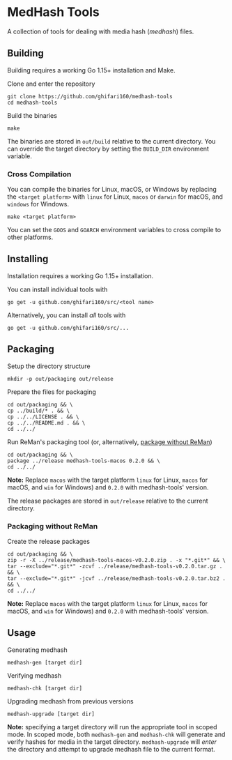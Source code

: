 # MedHash Tools

A collection of tools for dealing with media hash (_medhash_) files.

## Building

Building requires a working Go 1.15+ installation and Make.

Clone and enter the repository

``` shell
git clone https://github.com/ghifari160/medhash-tools
cd medhash-tools
```

Build the binaries

``` shell
make
```

The binaries are stored in `out/build` relative to the current directory. You can override the
target directory by setting the `BUILD_DIR` environment variable.

### Cross Compilation

You can compile the binaries for Linux, macOS, or Windows by replacing the `<target platform>` with
`linux` for Linux, `macos` or `darwin` for macOS, and `windows` for Windows.

``` shell
make <target platform>
```

You can set the `GOOS` and `GOARCH` environment variables to cross compile to other platforms.

## Installing

Installation requires a working Go 1.15+ installation.

You can install individual tools with

``` shell
go get -u github.com/ghifari160/src/<tool name>
```

Alternatively, you can install _all_ tools with

``` shell
go get -u github.com/ghifari160/src/...
```

## Packaging

Setup the directory structure

``` shell
mkdir -p out/packaging out/release
```

Prepare the files for packaging

``` shell
cd out/packaging && \
cp ../build/* . && \
cp ../../LICENSE . && \
cp ../../README.md . && \
cd ../../
```

Run ReMan's packaging tool (or, alternatively, [package without ReMan](#packaging-without-reman))

``` shell
cd out/packaging && \
package ../release medhash-tools-macos 0.2.0 && \
cd ../../
```

**Note:** Replace `macos` with the target platform `linux` for Linux, `macos` for macOS, and `win`
for Windows) and `0.2.0` with medhash-tools' version.

The release packages are stored in `out/release` relative to the current directory.

### Packaging without ReMan

Create the release packages

``` shell
cd out/packaging && \
zip -r -X ../release/medhash-tools-macos-v0.2.0.zip . -x "*.git*" && \
tar --exclude="*.git*" -zcvf ../release/medhash-tools-v0.2.0.tar.gz . && \
tar --exclude="*.git*" -jcvf ../release/medhash-tools-v0.2.0.tar.bz2 . && \
cd ../../
```

**Note:** Replace `macos` with the target platform `linux` for Linux, `macos` for macOS, and `win`
for Windows) and `0.2.0` with medhash-tools' version.

## Usage

Generating medhash

``` shell
medhash-gen [target dir]
```

Verifying medhash

``` shell
medhash-chk [target dir]
```

Upgrading medhash from previous versions

``` shell
medhash-upgrade [target dir]
```

**Note:** specifying a target directory will run the appropriate tool in scoped mode. In scoped
mode, both `medhash-gen` and `medhash-chk` will generate and verify hashes for media in the target
directory. `medhash-upgrade` will _enter_ the directory and attempt to upgrade medhash file to the
current format.
